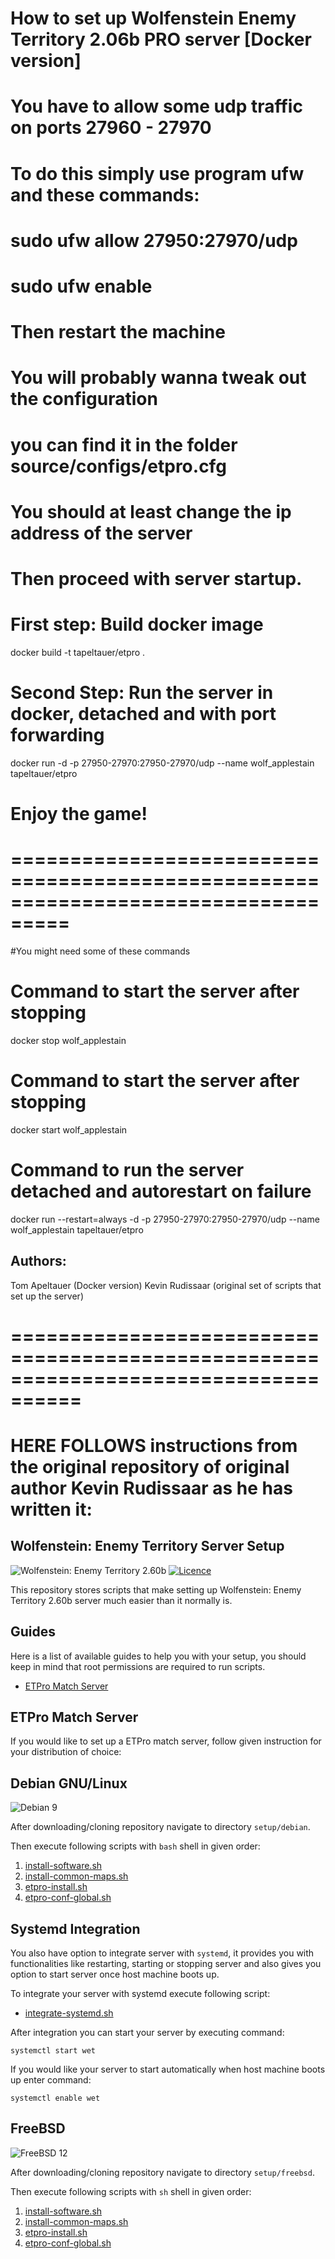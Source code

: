 # How to set up Wolfenstein Enemy Territory 2.06b PRO server [Docker version]
# You have to allow some udp traffic on ports 27960 - 27970
# To do this simply use program ufw and these commands:
#    sudo ufw allow 27950:27970/udp
#    sudo ufw enable

# Then restart the machine

# You will probably wanna tweak out the configuration
# you can find it in the folder source/configs/etpro.cfg

# You should at least change the ip address of the server
# Then proceed with server startup.

# First step: Build docker image
docker build -t tapeltauer/etpro .

# Second Step: Run the server in docker, detached and with port forwarding
docker run -d -p 27950-27970:27950-27970/udp --name wolf_applestain tapeltauer/etpro

# Enjoy the game!

# ===================================================================================

#You might need some of these commands

# Command to start the server after stopping
docker stop wolf_applestain

# Command to start the server after stopping
docker start wolf_applestain

# Command to run the server detached and autorestart on failure
docker run --restart=always -d -p 27950-27970:27950-27970/udp --name wolf_applestain tapeltauer/etpro

## Authors:

Tom Apeltauer (Docker version)
Kevin Rudissaar (original set of scripts that set up the server)

# ====================================================================================
# HERE FOLLOWS instructions from the original repository of original author Kevin Rudissaar as he has written it:

## Wolfenstein: Enemy Territory Server Setup

<img src="https://img.shields.io/badge/wet-2.60b-blue.png" alt="Wolfenstein: Enemy Territory 2.60b" title="Wolfenstein: Enemy Territory 2.60b"/>&nbsp;<a href="LICENSE" title="Licence"><img src="https://img.shields.io/badge/license-MIT-green.png" alt="Licence"/></a>

This repository stores scripts that make setting up Wolfenstein: Enemy Territory 2.60b server much easier than it normally is.

## Guides

Here is a list of available guides to help you with your setup, you should keep in mind that root permissions are required to run scripts.

* [ETPro Match Server](#etpro-match-server)

## ETPro Match Server

If you would like to set up a ETPro match server, follow given instruction for your distribution of choice:

## Debian GNU/Linux

<img src="https://img.shields.io/badge/debian-9-green.png" alt="Debian 9" title="Tested">

After downloading/cloning repository navigate to directory `setup/debian`.

Then execute following scripts with `bash` shell in given order:

1. [install-software.sh](setup/debian/install-software.sh)
2. [install-common-maps.sh](setup/common/install-common-maps.sh)
3. [etpro-install.sh](setup/debian/etpro-install.sh)
4. [etpro-conf-global.sh](setup/debian/etpro-conf-global.sh)

## Systemd Integration

You also have option to integrate server with `systemd`, it provides you with functionalities like restarting, starting or stopping server and also gives you option to start server once host machine boots up.

To integrate your server with systemd execute following script:

* [integrate-systemd.sh](setup/debian/integrate-systemd.sh)

After integration you can start your server by executing command:

`systemctl start wet`

If you would like your server to start automatically when host machine boots up enter command:

`systemctl enable wet`

## FreeBSD

<img src="https://img.shields.io/badge/freebsd-12-green.png" alt="FreeBSD 12" title="Tested">

After downloading/cloning repository navigate to directory `setup/freebsd`.

Then execute following scripts with `sh` shell in given order:

1. [install-software.sh](setup/freebsd/install-software.sh)
2. [install-common-maps.sh](setup/common/install-common-maps-fallback.sh)
3. [etpro-install.sh](setup/common/etpro-install-fallback.sh)
4. [etpro-conf-global.sh](setup/common/etpro-conf-global-fallback.sh)

